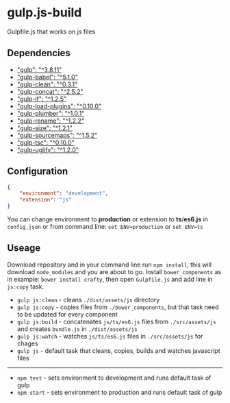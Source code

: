 # gulp.js-build
Gulpfile.js that works on js files

## Dependencies
- ["gulp": "^3.8.11"](https://npmjs.org/package/gulp/)
- ["gulp-babel": "^5.1.0"](https://www.npmjs.com/package/gulp-babel/)
- ["gulp-clean": "^0.3.1"](https://www.npmjs.com/package/gulp-clean/)
- ["gulp-concat": "^2.5.2"](https://www.npmjs.com/package/gulp-concat/)
- ["gulp-if": "^1.2.5"](https://www.npmjs.com/package/gulp-if/)
- ["gulp-load-plugins": "^0.10.0"](https://www.npmjs.com/package/gulp-load-plugins/)
- ["gulp-plumber": "^1.0.1"](https://www.npmjs.com/package/gulp-plumber/)
- ["gulp-rename": "^1.2.2"](https://www.npmjs.com/package/gulp-rename/)
- ["gulp-size": "^1.2.1"](https://www.npmjs.com/package/gulp-size/)
- ["gulp-sourcemaps": "^1.5.2"](https://www.npmjs.com/package/gulp-sourcemaps/)
- ["gulp-tsc": "^0.10.0"](https://www.npmjs.com/package/gulp-tsc/)
- ["gulp-uglify": "^1.2.0"](https://www.npmjs.com/package/gulp-uglify/)

## Configuration
```json
{
	"environment": "development",
	"extension": "js"
}
```

You can change environment to **production** or extension to **ts**/**es6.js** in `config.json` or from command line: `set ENV=production` or `set ENV=ts`

## Useage
Download repository and in your command line run `npm install`, this will download `node_modules` and you are about to go.
Install `bower_components` as in example: `bower install crafty`, then open `Gulpfile.js` and add line in `js:copy` task.

- `gulp js:clean` - cleans `./dist/assets/js` directory
- `gulp js:copy` - copies files from `./bower_components`, but that task need to be updated for every component
- `gulp js:build` - concatenates `js/ts/es6.js` files from `./src/assets/js` and creates `bundle.js` in `./dist/assets/js`
- `gulp js:watch` - watches `js/ts/es6.js` files in `./src/assets/js` for chages
- `gulp js` - default task that cleans, copies, builds and watches javascript files

---

- `npm test` - sets environment to development and runs default task of gulp
- `npm start` - sets environment to production and runs default task of gulp